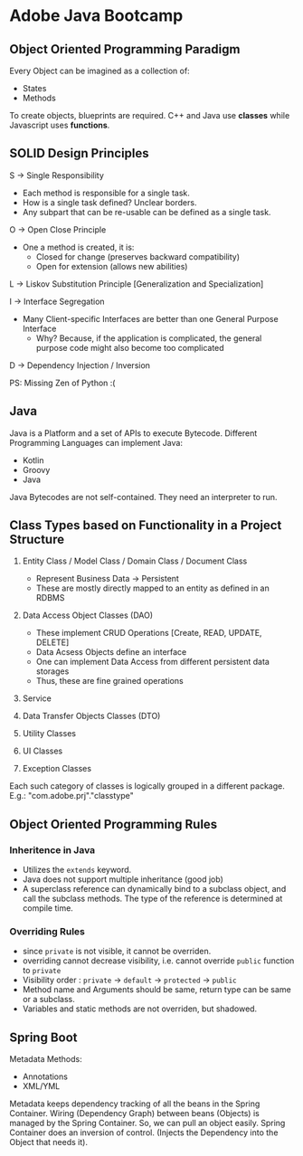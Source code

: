 # Adobe Java Bootcamp

## Object Oriented Programming Paradigm

Every Object can be imagined as a collection of:
* States
* Methods

To create objects, blueprints are required.
C++ and Java use **classes** while Javascript uses **functions**.


## SOLID Design Principles

S -> Single Responsibility
* Each method is responsible for a single task.
* How is a single task defined? Unclear borders.
* Any subpart that can be re-usable can be defined as a single task.

O -> Open Close Principle
* One a method is created, it is:
	* Closed for change (preserves backward compatibility)
	* Open for extension (allows new abilities)

L -> Liskov Substitution Principle \[Generalization and Specialization\]

I -> Interface Segregation
* Many Client-specific Interfaces are better than one General Purpose Interface
	* Why? Because, if the application is complicated, the general purpose code might also become too complicated

D -> Dependency Injection / Inversion

PS: Missing Zen of Python :(


## Java

Java is a Platform and a set of APIs to execute Bytecode.
Different Programming Languages can implement Java:
* Kotlin
* Groovy
* Java

Java Bytecodes are not self-contained. They need an interpreter to run.


## Class Types based on Functionality in a Project Structure

1. Entity Class / Model Class / Domain Class / Document Class
	* Represent Business Data -> Persistent
	* These are mostly directly mapped to an entity as defined in an RDBMS

2. Data Access Object Classes (DAO)
	* These implement CRUD Operations \[Create, READ, UPDATE, DELETE\]
	* Data Acsess Objects define an interface
	* One can implement Data Access from different persistent data storages
	* Thus, these are fine grained operations

3. Service

4. Data Transfer Objects Classes (DTO)

5. Utility  Classes

6. UI Classes

7. Exception Classes

Each such category of classes is logically grouped in a different package.
E.g.: "com.adobe.prj"."classtype"


## Object Oriented Programming Rules

### Inheritence in Java

* Utilizes the ```extends``` keyword.
* Java does not support multiple inheritance (good job)
* A superclass reference can dynamically bind to a subclass object, and call the subclass methods. The type of the reference is determined at compile time.

### Overriding Rules

* since ```private``` is not visible, it cannot be overriden.
* overriding cannot decrease visibility, i.e. cannot override ```public``` function to ```private```
* Visibility order : ```private``` -> ```default``` -> ```protected``` -> ```public```
* Method name and Arguments should be same, return type can be same or a subclass.
* Variables and static methods are not overriden, but shadowed.

## Spring Boot 

Metadata Methods:
* Annotations
* XML/YML

Metadata keeps dependency tracking of all the beans in the Spring Container.
Wiring (Dependency Graph) between beans (Objects) is managed by the Spring Container.
So, we can pull an object easily.
Spring Container does an inversion of control. (Injects the Dependency into the Object that needs it).